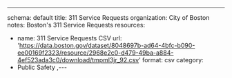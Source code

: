 ---
schema: default
title: 311 Service Requests 
organization: City of Boston
notes: Boston's 311 Service Requests
resources:
  - name: 311 Service Requests CSV
    url: 'https://data.boston.gov/dataset/8048697b-ad64-4bfc-b090-ee00169f2323/resource/2968e2c0-d479-49ba-a884-4ef523ada3c0/download/tmpml3jr_92.csv'
    format: csv
category:
  - Public Safety
,---
